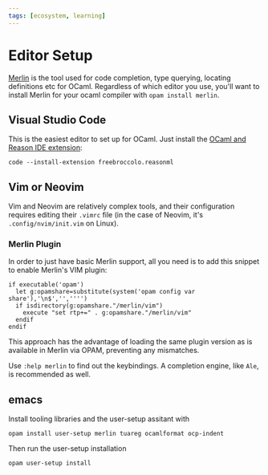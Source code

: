 ```yaml
---
tags: [ecosystem, learning]
---
```


# Editor Setup

[Merlin](https://github.com/ocaml/merlin) is the tool used for code completion, type querying, locating definitions etc for OCaml. Regardless of which editor you use, you'll want to install Merlin for your ocaml compiler with `opam install merlin`.

## Visual Studio Code

This is the easiest editor to set up for OCaml.
Just install the [OCaml and Reason IDE extension](https://github.com/ocaml-lsp/vscode-reasonml):

```
code --install-extension freebroccolo.reasonml
```

## Vim or Neovim

Vim and Neovim are relatively complex tools, and their configuration requires editing their `.vimrc` file (in the case of Neovim, it's `.config/nvim/init.vim` on Linux). 

### Merlin Plugin

In order to just have basic Merlin support, all you need is to add this snippet to enable Merlin's VIM plugin:

```
if executable('opam')
  let g:opamshare=substitute(system('opam config var share'),'\n$','','''')
  if isdirectory(g:opamshare."/merlin/vim")
    execute "set rtp+=" . g:opamshare."/merlin/vim"
  endif
endif
```

This approach has the advantage of loading the same plugin version as is available in Merlin via OPAM, preventing any mismatches.

Use `:help merlin` to find out the keybindings.
A completion engine, like `Ale`, is recommended as well.

## emacs

Install tooling libraries and the user-setup assitant with

```
opam install user-setup merlin tuareg ocamlformat ocp-indent
```

Then run the user-setup installation

```
opam user-setup install
```
